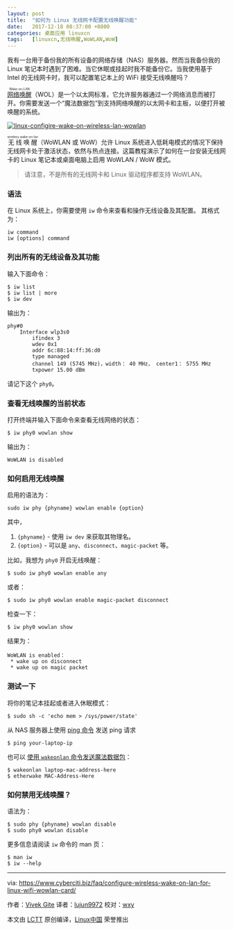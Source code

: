 ```yaml
---
layout: post
title:	"如何为 Linux 无线网卡配置无线唤醒功能"
date:	2017-12-18 08:37:00 +0800 
categories:	桌面应用 linuxcn 
tags:	[linuxcn,无线唤醒,WoWLAN,WoW]
---
```



我有一台用于备份我的所有设备的网络存储（NAS）服务器。然而当我备份我的 Linux 笔记本时遇到了困难。当它休眠或挂起时我不能备份它。当我使用基于 Intel 的无线网卡时，我可以配置笔记本上的 WiFi 接受无线唤醒吗？


<ruby> <a href="https://www.cyberciti.biz/tips/linux-send-wake-on-lan-wol-magic-packets.html">  网络唤醒 </a> <rt>  Wake-on-LAN </rt></ruby>（WOL）是一个以太网标准，它允许服务器通过一个网络消息而被打开。你需要发送一个“魔法数据包”到支持网络唤醒的以太网卡和主板，以便打开被唤醒的系统。


[![linux-configire-wake-on-wireless-lan-wowlan](/Asserts/Images//attachment/album/201712/16/223821o6ys03xrysrrs4ae.jpg)](https://www.cyberciti.biz/media/new/faq/2017/12/linux-configire-wake-on-wireless-lan-wowlan.jpg)


<ruby> 无线唤醒 <rt>  wireless wake-on-lan </rt></ruby>（WoWLAN 或 WoW）允许 Linux 系统进入低耗电模式的情况下保持无线网卡处于激活状态，依然与热点连接。这篇教程演示了如何在一台安装无线网卡的 Linux 笔记本或桌面电脑上启用 WoWLAN / WoW 模式。



> 
> 请注意，不是所有的无线网卡和 Linux 驱动程序都支持 WoWLAN。
> 
> 
> 


### 语法


在 Linux 系统上，你需要使用 `iw` 命令来查看和操作无线设备及其配置。 其格式为：



```
iw command
iw [options] command

```

### 列出所有的无线设备及其功能


输入下面命令：



```
$ iw list
$ iw list | more
$ iw dev

```

输出为：



```
phy#0
    Interface wlp3s0
        ifindex 3
        wdev 0x1
        addr 6c:88:14:ff:36:d0
        type managed
        channel 149 (5745 MHz)，width： 40 MHz， center1： 5755 MHz
        txpower 15.00 dBm

```

请记下这个 `phy0`。


### 查看无线唤醒的当前状态


打开终端并输入下面命令来查看无线网络的状态：



```
$ iw phy0 wowlan show

```

输出为：



```
WoWLAN is disabled

```

### 如何启用无线唤醒


启用的语法为：


`sudo iw phy {phyname} wowlan enable {option}`


其中，


1. `{phyname}` - 使用 `iw dev` 来获取其物理名。
2. `{option}` - 可以是 `any`、`disconnect`、`magic-packet` 等。


比如，我想为 `phy0` 开启无线唤醒：



```
$ sudo iw phy0 wowlan enable any

```

或者：



```
$ sudo iw phy0 wowlan enable magic-packet disconnect

```

检查一下：



```
$ iw phy0 wowlan show

```

结果为：



```
WoWLAN is enabled：
 * wake up on disconnect
 * wake up on magic packet

```

### 测试一下


将你的笔记本挂起或者进入休眠模式：



```
$ sudo sh -c 'echo mem > /sys/power/state'

```

从 NAS 服务器上使用 [ping 命令](https://www.cyberciti.biz/faq/unix-ping-command-examples/ "See Linux/Unix ping command examples for more info") 发送 ping 请求



```
$ ping your-laptop-ip

```

也可以 [使用 `wakeonlan` 命令发送魔法数据包](https://www.cyberciti.biz/faq/apple-os-x-wake-on-lancommand-line-utility/)：



```
$ wakeonlan laptop-mac-address-here
$ etherwake MAC-Address-Here

```

### 如何禁用无线唤醒？


语法为：



```
$ sudo phy {phyname} wowlan disable
$ sudo phy0 wowlan disable

```

更多信息请阅读 `iw` 命令的 man 页：



```
$ man iw
$ iw --help

```



---


via: <https://www.cyberciti.biz/faq/configure-wireless-wake-on-lan-for-linux-wifi-wowlan-card/>


作者：[Vivek Gite](https://twitter.com/nixcraft) 译者：[lujun9972](https://github.com/lujun9972) 校对：[wxy](https://github.com/wxy)


本文由 [LCTT](https://github.com/LCTT/TranslateProject) 原创编译，[Linux中国](https://linux.cn/) 荣誉推出
